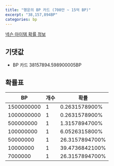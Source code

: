 ```yaml
---
title: "행운의 BP 카드 (700만 ~ 15억 BP)"
excerpt: "38,157,894BP"
categories: bp
---
```

[넥슨 아이템 확률 정보](http://iteminfo.nexon.com/probability/fo4?sn=3831)

## 기댓값
  - BP 카드 38157894.598900005BP

## 확률표

|BP|개수|확률|
|---|---|---|
|1500000000|1|0.2631578900%|
|1000000000|1|0.2631578900%|
|500000000|1|1.3157894700%|
|100000000|1|6.0526315800%|
|50000000|1|26.3157894700%|
|10000000|1|39.4736842100%|
|7000000|1|26.3157894700%|
